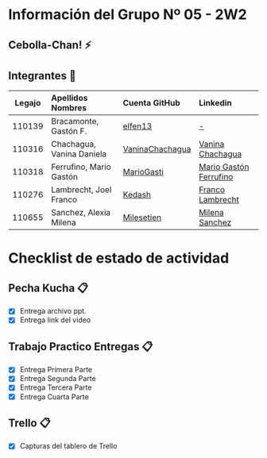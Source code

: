 ﻿# Información del Grupo Nº 05 - 2W2


## Cebolla-Chan! :zap:


## Integrantes :busts_in_silhouette:

| Legajo| Apellidos Nombres  | Cuenta GitHub | Linkedin
| :------: | :-------- | :-------- | :-------- |
| 110139 | Bracamonte, Gastón F. |[elfen13](https://github.com/elfen13)|[-](-)|
| 110316 | Chachagua, Vanina Daniela |[VaninaChachagua](https://github.com/VaninaChachagua)|[Vanina Chachagua](https://www.linkedin.com/in/vanina-chachagua-a92171142/)|
| 110318 | Ferrufino, Mario Gastón |[MarioGasti](https://github.com/MarioGasti)|[Mario Gastón Ferrufino](https://www.linkedin.com/in/mario-gast%C3%B3n-f-9a8310170/)|
| 110276 | Lambrecht, Joel Franco  |[Kedash](https://github.com/Kedash)|[Franco Lambrecht](https://www.linkedin.com/in/franco-lambrecht-3a1731104/)|
| 110655 | Sanchez, Alexia Milena |[Milesetien](https://github.com/Milesetien)|[Milena Sanchez](https://www.linkedin.com/in/milena-sanchez)|


# Checklist de estado de actividad

## Pecha Kucha :clipboard:
- [x] Entrega archivo ppt.
- [x] Entrega link del video

## Trabajo Practico Entregas :clipboard:
- [x] Entrega Primera Parte
- [x] Entrega Segunda Parte
- [x] Entrega Tercera Parte
- [x] Entrega Cuarta Parte

## Trello :clipboard:
- [x] Capturas del tablero de Trello
